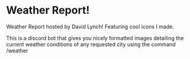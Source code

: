 # Weather Report!
Weather Report hosted by David Lynch! Featuring cool icons I made.

This is a discord bot that gives you nicely formatted images detailing the current weather conditions of any requested city using the command /weather
